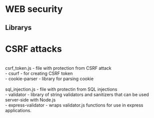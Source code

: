 WEB security
============

Librarys
--------

# CSRF attacks
<br>
csrf_token.js - file with protection from CSRF attack
<br>
- csurf - for creating CSRF token<br>
    - cookie-parser - library for parsing cookie<br>
<br>
sql_injection.js - file with protectin from SQL injections
<br>
- validator - library of string validators and sanitizers that can be used server-side with Node.js<br>
    - express-validator - wraps validator.js functions for use in express applications.<br>
    
